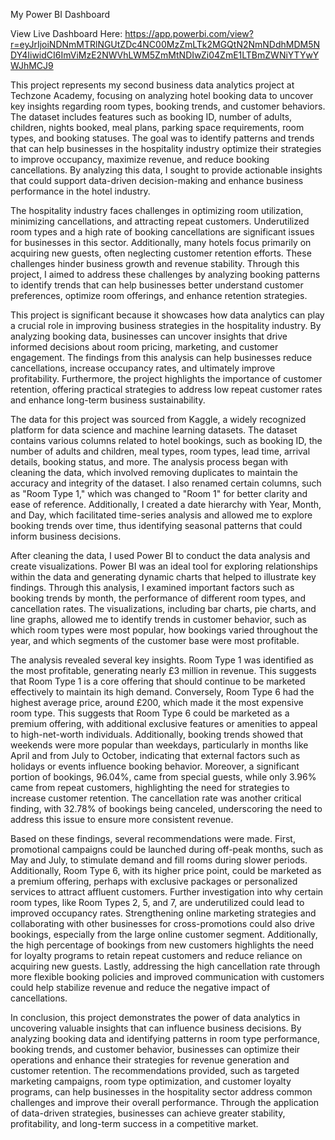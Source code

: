 My Power BI Dashboard

View Live Dashboard Here: https://app.powerbi.com/view?r=eyJrIjoiNDNmMTRlNGUtZDc4NC00MzZmLTk2MGQtN2NmNDdhMDM5NDY4IiwidCI6ImViMzE2NWVhLWM5ZmMtNDIwZi04ZmE1LTBmZWNiYTYwYWJhMCJ9

This project represents my second business data analytics project at Techzone Academy, focusing on analyzing hotel booking data to uncover key insights regarding room types, booking trends, and customer behaviors. The dataset includes features such as booking ID, number of adults, children, nights booked, meal plans, parking space requirements, room types, and booking statuses. The goal was to identify patterns and trends that can help businesses in the hospitality industry optimize their strategies to improve occupancy, maximize revenue, and reduce booking cancellations. By analyzing this data, I sought to provide actionable insights that could support data-driven decision-making and enhance business performance in the hotel industry.

The hospitality industry faces challenges in optimizing room utilization, minimizing cancellations, and attracting repeat customers. Underutilized room types and a high rate of booking cancellations are significant issues for businesses in this sector. Additionally, many hotels focus primarily on acquiring new guests, often neglecting customer retention efforts. These challenges hinder business growth and revenue stability. Through this project, I aimed to address these challenges by analyzing booking patterns to identify trends that can help businesses better understand customer preferences, optimize room offerings, and enhance retention strategies.

This project is significant because it showcases how data analytics can play a crucial role in improving business strategies in the hospitality industry. By analyzing booking data, businesses can uncover insights that drive informed decisions about room pricing, marketing, and customer engagement. The findings from this analysis can help businesses reduce cancellations, increase occupancy rates, and ultimately improve profitability. Furthermore, the project highlights the importance of customer retention, offering practical strategies to address low repeat customer rates and enhance long-term business sustainability.

The data for this project was sourced from Kaggle, a widely recognized platform for data science and machine learning datasets. The dataset contains various columns related to hotel bookings, such as booking ID, the number of adults and children, meal types, room types, lead time, arrival details, booking status, and more. The analysis process began with cleaning the data, which involved removing duplicates to maintain the accuracy and integrity of the dataset. I also renamed certain columns, such as "Room Type 1," which was changed to "Room 1" for better clarity and ease of reference. Additionally, I created a date hierarchy with Year, Month, and Day, which facilitated time-series analysis and allowed me to explore booking trends over time, thus identifying seasonal patterns that could inform business decisions.

After cleaning the data, I used Power BI to conduct the data analysis and create visualizations. Power BI was an ideal tool for exploring relationships within the data and generating dynamic charts that helped to illustrate key findings. Through this analysis, I examined important factors such as booking trends by month, the performance of different room types, and cancellation rates. The visualizations, including bar charts, pie charts, and line graphs, allowed me to identify trends in customer behavior, such as which room types were most popular, how bookings varied throughout the year, and which segments of the customer base were most profitable.

The analysis revealed several key insights. Room Type 1 was identified as the most profitable, generating nearly £3 million in revenue. This suggests that Room Type 1 is a core offering that should continue to be marketed effectively to maintain its high demand. Conversely, Room Type 6 had the highest average price, around £200, which made it the most expensive room type. This suggests that Room Type 6 could be marketed as a premium offering, with additional exclusive features or amenities to appeal to high-net-worth individuals. Additionally, booking trends showed that weekends were more popular than weekdays, particularly in months like April and from July to October, indicating that external factors such as holidays or events influence booking behavior. Moreover, a significant portion of bookings, 96.04%, came from special guests, while only 3.96% came from repeat customers, highlighting the need for strategies to increase customer retention. The cancellation rate was another critical finding, with 32.78% of bookings being canceled, underscoring the need to address this issue to ensure more consistent revenue.

Based on these findings, several recommendations were made. First, promotional campaigns could be launched during off-peak months, such as May and July, to stimulate demand and fill rooms during slower periods. Additionally, Room Type 6, with its higher price point, could be marketed as a premium offering, perhaps with exclusive packages or personalized services to attract affluent customers. Further investigation into why certain room types, like Room Types 2, 5, and 7, are underutilized could lead to improved occupancy rates. Strengthening online marketing strategies and collaborating with other businesses for cross-promotions could also drive bookings, especially from the large online customer segment. Additionally, the high percentage of bookings from new customers highlights the need for loyalty programs to retain repeat customers and reduce reliance on acquiring new guests. Lastly, addressing the high cancellation rate through more flexible booking policies and improved communication with customers could help stabilize revenue and reduce the negative impact of cancellations.

In conclusion, this project demonstrates the power of data analytics in uncovering valuable insights that can influence business decisions. By analyzing booking data and identifying patterns in room type performance, booking trends, and customer behavior, businesses can optimize their operations and enhance their strategies for revenue generation and customer retention. The recommendations provided, such as targeted marketing campaigns, room type optimization, and customer loyalty programs, can help businesses in the hospitality sector address common challenges and improve their overall performance. Through the application of data-driven strategies, businesses can achieve greater stability, profitability, and long-term success in a competitive market.
